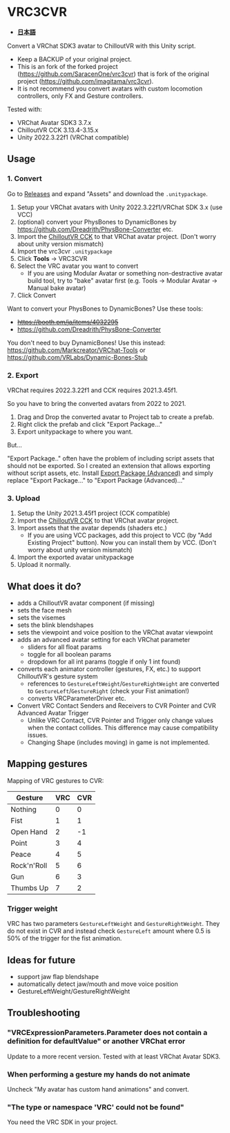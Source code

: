 # VRC3CVR

- **[日本語](README.ja.md)**

Convert a VRChat SDK3 avatar to ChilloutVR with this Unity script.

- Keep a BACKUP of your original project.
- This is an fork of the forked project (https://github.com/SaracenOne/vrc3cvr) that is fork of the original project (https://github.com/imagitama/vrc3cvr).
- It is not recommend you convert avatars with custom locomotion controllers, only FX and Gesture controllers.

Tested with:

- VRChat Avatar SDK3 3.7.x
- ChilloutVR CCK 3.13.4-3.15.x
- Unity 2022.3.22f1 (VRChat compatible)

## Usage

### 1. Convert

Go to [Releases](https://github.com/Narazaka/vrc3cvr/releases/latest) and expand "Assets" and download the `.unitypackage`.

1. Setup your VRChat avatars with Unity 2022.3.22f1/VRChat SDK 3.x (use VCC)
2. (optional) convert your PhysBones to DynamicBones by https://github.com/Dreadrith/PhysBone-Converter etc.
3. Import the [ChilloutVR CCK](https://docs.abinteractive.net/cck/setup/) to that VRChat avatar project. (Don't worry about unity version mismatch)
4. Import the vrc3cvr `.unitypackage`
5. Click **Tools** -> VRC3CVR
6. Select the VRC avatar you want to convert
   - If you are using Modular Avatar or something non-destractive avatar build tool, try to "bake" avatar first (e.g. Tools -> Modular Avatar -> Manual bake avatar)
7. Click Convert

Want to convert your PhysBones to DynamicBones? Use these tools:

- ~~https://booth.pm/ja/items/4032295~~
- https://github.com/Dreadrith/PhysBone-Converter

You don't need to buy DynamicBones! Use this instead: https://github.com/Markcreator/VRChat-Tools or https://github.com/VRLabs/Dynamic-Bones-Stub

### 2. Export

VRChat requires 2022.3.22f1 and CCK requires 2021.3.45f1.

So you have to bring the converted avatars from 2022 to 2021.

1. Drag and Drop the converted avatar to Project tab to create a prefab.
2. Right click the prefab and click "Export Package..."
3. Export unitypackage to where you want.

But...

"Export Package.." often have the problem of including script assets that should not be exported.
So I created an extension that allows exporting without script assets, etc.
Install [Export Package (Advanced)](https://github.com/Narazaka/ExportPackageAdvanced) and simply replace "Export Package..." to "Export Package (Advanced)..."

### 3. Upload

1. Setup the Unity 2021.3.45f1 project (CCK compatible)
2. Import the [ChilloutVR CCK](https://docs.abinteractive.net/cck/setup/) to that VRChat avatar project.
3. Import assets that the avatar depends (shaders etc.)
   - If you are using VCC packages, add this project to VCC (by "Add Existing Project" button). Now you can install them by VCC. (Don't worry about unity version mismatch)
4. Import the exported avatar unitypackage
5. Upload it normally.

## What does it do?

- adds a ChilloutVR avatar component (if missing)
- sets the face mesh
- sets the visemes
- sets the blink blendshapes
- sets the viewpoint and voice position to the VRChat avatar viewpoint
- adds an advanced avatar setting for each VRChat parameter
  - sliders for all float params
  - toggle for all boolean params
  - dropdown for all int params (toggle if only 1 int found)
- converts each animator controller (gestures, FX, etc.) to support ChilloutVR's gesture system
  - references to `GestureLeftWeight`/`GestureRightWeight` are converted to `GestureLeft`/`GestureRight` (check your Fist animation!)
  - converts VRCParameterDriver etc.
- Convert VRC Contact Senders and Receivers to CVR Pointer and CVR Advanced Avatar Trigger
  - Unlike VRC Contact, CVR Pointer and Trigger only change values when the contact collides. This difference may cause compatibility issues.
  - Changing Shape (includes moving) in game is not implemented.

## Mapping gestures

Mapping of VRC gestures to CVR:

| Gesture     | VRC | CVR |
| ----------- | --- | --- |
| Nothing     | 0   | 0   |
| Fist        | 1   | 1   |
| Open Hand   | 2   | -1  |
| Point       | 3   | 4   |
| Peace       | 4   | 5   |
| Rock'n'Roll | 5   | 6   |
| Gun         | 6   | 3   |
| Thumbs Up   | 7   | 2   |

### Trigger weight

VRC has two parameters `GestureLeftWeight` and `GestureRightWeight`. They do not exist in CVR and instead check `GestureLeft` amount where 0.5 is 50% of the trigger for the fist animation.

## Ideas for future

- support jaw flap blendshape
- automatically detect jaw/mouth and move voice position
- GestureLeftWeight/GestureRightWeight

## Troubleshooting

### "VRCExpressionParameters.Parameter does not contain a definition for defaultValue" or another VRChat error

Update to a more recent version. Tested with at least VRChat Avatar SDK3.

### When performing a gesture my hands do not animate

Uncheck "My avatar has custom hand animations" and convert.

### "The type or namespace 'VRC' could not be found"

You need the VRC SDK in your project.
